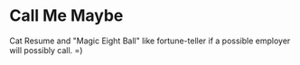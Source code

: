 # Call Me Maybe
Cat Resume and "Magic Eight Ball" like fortune-teller if a possible employer will possibly call. =)
